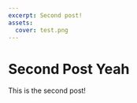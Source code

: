 ```yaml
---
excerpt: Second post!
assets:
  cover: test.png
---
```


# Second Post Yeah

This is the second post!
